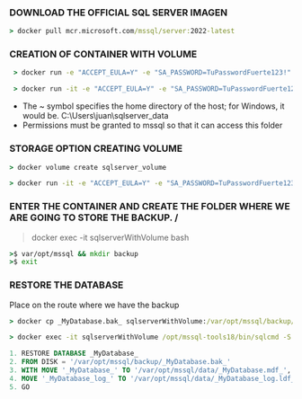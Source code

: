### DOWNLOAD THE OFFICIAL SQL SERVER IMAGEN
```cmd
> docker pull mcr.microsoft.com/mssql/server:2022-latest
```

### CREATION OF CONTAINER WITH VOLUME
```cmd
 > docker run -e "ACCEPT_EULA=Y" -e "SA_PASSWORD=TuPasswordFuerte123!" -p 1433:1433 --name sqlserverWithVolume -v ~/sqlserver_data:/var/opt/mssql -d mcr.microsoft.com/mssql/server:2022-latest
```

```cmd
 > docker run -it -e "ACCEPT_EULA=Y" -e "SA_PASSWORD=TuPasswordFuerte123!" -p 1433:1433 --name sqlserverWithVolume -v ~/sqlserver_data:/var/opt/mssql -d mcr.microsoft.com/mssql/server:2022-latest
```

* The ~ symbol specifies the home directory of the host; for Windows, it would be. 
C:\Users\juan\sqlserver_data
* Permissions must be granted to mssql so that it can access this folder

### STORAGE OPTION CREATING VOLUME
```cmd
> docker volume create sqlserver_volume
```

```cmd
> docker run -it -e "ACCEPT_EULA=Y" -e "SA_PASSWORD=TuPasswordFuerte123!" -p 1433:1433 --name sqlserverWithVolume -v sqlserver_volume:/var/opt/mssql -d mcr.microsoft.com/mssql/server:2022-latest
```

### ENTER THE CONTAINER AND CREATE THE FOLDER WHERE WE ARE GOING TO STORE THE BACKUP. / 

> docker exec -it sqlserverWithVolume bash
```cmd
>$ var/opt/mssql && mkdir backup
>$ exit
```

### RESTORE THE DATABASE 

Place on the route where we have the backup

```cmd
> docker cp _MyDatabase.bak_ sqlserverWithVolume:/var/opt/mssql/backup/MyDatabase.bak_ 
```

```cmd
> docker exec -it sqlserverWithVolume /opt/mssql-tools18/bin/sqlcmd -S localhost -U sa -P YourPasswordFuerte123! -C
```

```SQL
1. RESTORE DATABASE _MyDatabase_
2. FROM DISK = '/var/opt/mssql/backup/_MyDatabase.bak_'
3. WITH MOVE '_MyDatabase_' TO '/var/opt/mssql/data/_MyDatabase.mdf_',
4. MOVE '_MyDatabase_log_' TO '/var/opt/mssql/data/_MyDatabase_log.ldf_';
5. GO
```